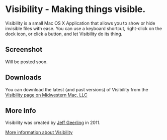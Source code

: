 # Visibility - Making things visible.

Visibility is a small Mac OS X Application that allows you to show or hide invisible files with ease. You can use a keyboard shortcut, right-click on the dock icon, or click a button, and let Visibility do its thing.

## Screenshot

Will be posted soon.

## Downloads

You can download the latest (and past versions) of Visibility from the [Visibility page on Midwestern Mac, LLC](http://www.midwesternmac.com/visibility)

## More Info

Visibility was created by [Jeff Geerling](http://jeffgeerling.com/) in 2011.

[More information about Visibility](http://www.midwesternmac.com/visibility)